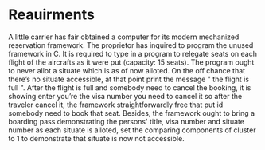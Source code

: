    # Reauirments

  A little carrier has fair obtained a computer for its modern mechanized reservation framework. The proprietor has inquired to program the unused framework in C. It is required to type in a program to relegate seats on each flight of the aircrafts as it were put (capacity: 15 seats). The program ought to never allot a situate which is as of now alloted. On the off chance that there’s no situate accessible, at that point print the message " the flight is full ". After the flight is full and somebody need to cancel the booking, it is showing enter you’re the visa number you need to cancel it so after the traveler cancel it, the framework straightforwardly free that put id somebody need to book that seat. Besides, the framework ought to bring a boarding pass demonstrating the persons' title, visa number and situate number as each situate is alloted, set the comparing components of cluster to 1 to demonstrate that situate is now not accessible.
